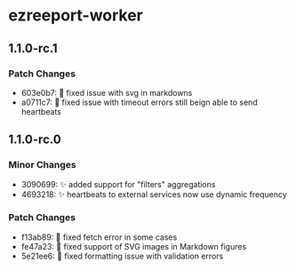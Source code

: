 # ezreeport-worker

## 1.1.0-rc.1

### Patch Changes

- 603e0b7: 🐛 fixed issue with svg in markdowns
- a0711c7: 🐛 fixed issue with timeout errors still beign able to send heartbeats

## 1.1.0-rc.0

### Minor Changes

- 3090699: ✨ added support for "filters" aggregations
- 4693218: ✨ heartbeats to external services now use dynamic frequency

### Patch Changes

- f13ab89: 🐛 fixed fetch error in some cases
- fe47a23: 🐛 fixed support of SVG images in Markdown figures
- 5e21ee6: 🐛 fixed formatting issue with validation errors

